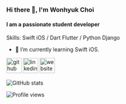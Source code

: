 ### Hi there 👋, I'm Wonhyuk Choi
#### I am a passionate student developer

Skills: Swift iOS / Dart Flutter / Python Django

- 🌱 I’m currently learning Swift iOS.


[<img src='https://cdn.jsdelivr.net/npm/simple-icons@3.0.1/icons/github.svg' alt='github' height='40'>](https://github.com/devluce)  [<img src='https://cdn.jsdelivr.net/npm/simple-icons@3.0.1/icons/linkedin.svg' alt='linkedin' height='40'>](https://www.linkedin.com/in/wonhyuk-choi-3178a61a7/)  [<img src='https://cdn.jsdelivr.net/npm/simple-icons@3.0.1/icons/icloud.svg' alt='website' height='40'>](https://devluce.tistory.com/)  

![GitHub stats](https://github-readme-stats.vercel.app/api?username=devluce&show_icons=true&count_private=true)  

![Profile views](https://gpvc.arturio.dev/devluce)  
